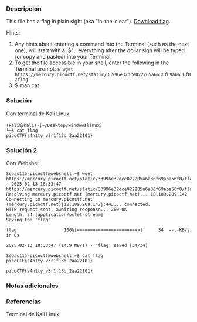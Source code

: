 ### Descripción
This file has a flag in plain sight (aka "in-the-clear"). [Download flag](https://mercury.picoctf.net/static/33996e32dce022205a6a36f69aba56f0/flag).

Hints:
1. Any hints about entering a command into the Terminal (such as the next one), will start with a '$'... everything after the dollar sign will be typed (or copy and pasted) into your Terminal.
2. To get the file accessible in your shell, enter the following in the Terminal prompt: `$ wget https://mercury.picoctf.net/static/33996e32dce022205a6a36f69aba56f0/flag`
3. $ man cat

### Solución
Con terminal de Kali Linux

```
(kali㉿kali)-[~/Desktop/windowslinux]  
└─$ cat flag                  
picoCTF{s4n1ty_v3r1f13d_2aa22101}
```


### Solución 2
Con Webshell

```
Sebas115-picoctf@webshell:~$ wget https://mercury.picoctf.net/static/33996e32dce022205a6a36f69aba56f0/flag
--2025-02-13 18:33:47--  https://mercury.picoctf.net/static/33996e32dce022205a6a36f69aba56f0/flag
Resolving mercury.picoctf.net (mercury.picoctf.net)... 18.189.209.142
Connecting to mercury.picoctf.net (mercury.picoctf.net)|18.189.209.142|:443... connected.
HTTP request sent, awaiting response... 200 OK
Length: 34 [application/octet-stream]
Saving to: 'flag'

flag                  100%[=======================>]      34  --.-KB/s    in 0s      

2025-02-13 18:33:47 (14.9 MB/s) - 'flag' saved [34/34]

Sebas115-picoctf@webshell:~$ cat flag
picoCTF{s4n1ty_v3r1f13d_2aa22101}

picoCTF{s4n1ty_v3r1f13d_2aa22101}

```

### Notas adicionales

### Referencias
Terminal de Kali Linux